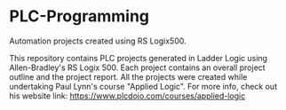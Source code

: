 # PLC-Programming
Automation projects created using RS Logix500.

This repository contains PLC projects generated in Ladder Logic using Allen-Bradley's RS Logix 500. Each project contains an overall project outline and the project report. All the projects were created while undertaking Paul Lynn's course "Applied Logic". For more info, check out his website link: https://www.plcdojo.com/courses/applied-logic 
